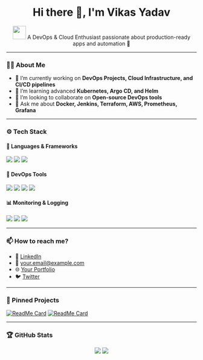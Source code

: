 <h1 align="center">Hi there 👋, I'm Vikas Yadav</h1>

<p align="center">
  <img src="https://media.giphy.com/media/hvRJCLFzcasrR4ia7z/giphy.gif" width="35">
  A DevOps & Cloud Enthusiast passionate about production-ready apps and automation 🚀
</p>

---

### 🧑‍💻 About Me

- 🔭 I’m currently working on **DevOps Projects, Cloud Infrastructure, and CI/CD pipelines**
- 🌱 I’m learning advanced **Kubernetes, Argo CD, and Helm**
- 👯 I’m looking to collaborate on **Open-source DevOps tools**
- 💬 Ask me about **Docker, Jenkins, Terraform, AWS, Prometheus, Grafana**

---

### ⚙️ Tech Stack

#### 🧰 Languages & Frameworks
<p>
  <img src="https://img.shields.io/badge/Python-3670A0?style=for-the-badge&logo=python&logoColor=ffdd54"/>
  <img src="https://img.shields.io/badge/Flask-000000?style=for-the-badge&logo=flask&logoColor=white"/>
  <img src="https://img.shields.io/badge/Bash-4EAA25?style=for-the-badge&logo=gnubash&logoColor=white"/>
</p>

#### 🚀 DevOps Tools
<p>
  <img src="https://img.shields.io/badge/Docker-2496ED?style=for-the-badge&logo=docker&logoColor=white"/>
  <img src="https://img.shields.io/badge/Kubernetes-326CE5?style=for-the-badge&logo=kubernetes&logoColor=white"/>
  <img src="https://img.shields.io/badge/Terraform-7B42BC?style=for-the-badge&logo=terraform&logoColor=white"/>
  <img src="https://img.shields.io/badge/AWS-FF9900?style=for-the-badge&logo=amazonaws&logoColor=white"/>
</p>

#### 📊 Monitoring & Logging
<p>
  <img src="https://img.shields.io/badge/Prometheus-E6522C?style=for-the-badge&logo=prometheus&logoColor=white"/>
  <img src="https://img.shields.io/badge/Grafana-F46800?style=for-the-badge&logo=grafana&logoColor=white"/>
  <img src="https://img.shields.io/badge/ELK-005571?style=for-the-badge&logo=elasticstack&logoColor=white"/>
</p>

---

### 📫 How to reach me?

- 🔗 [LinkedIn](https://linkedin.com/in/yourusername)
- 📧 your.email@example.com
- 🌐 [Your Portfolio](https://your-website.com)
- 🐦 [Twitter](https://twitter.com/yourhandle)

---

### 📌 Pinned Projects

[![ReadMe Card](https://github-readme-stats.vercel.app/api/pin/?username=your-username&repo=two-tier-flask-app)](https://github.com/your-username/two-tier-flask-app)
[![ReadMe Card](https://github-readme-stats.vercel.app/api/pin/?username=your-username&repo=your-other-project)](https://github.com/your-username/your-other-project)

---

### 🏆 GitHub Stats

<p align="center">
  <img src="https://github-readme-stats.vercel.app/api?username=your-username&show_icons=true&theme=radical" />
  <img src="https://github-readme-streak-stats.herokuapp.com/?user=your-username&theme=radical" />
</p>


<!--
**virtualvikas96/virtualvikas96** is a ✨ _special_ ✨ repository because its `README.md` (this file) appears on your GitHub profile.

Here are some ideas to get you started:

- 🔭 I’m currently working on ...
- 🌱 I’m currently learning ...
- 👯 I’m looking to collaborate on ...
- 🤔 I’m looking for help with ...
- 💬 Ask me about ...
- 📫 How to reach me: ...
- 😄 Pronouns: ...
- ⚡ Fun fact: ...
-->
